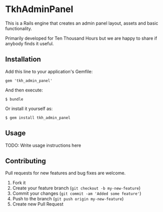# TkhAdminPanel

This is a Rails engine that creates an admin panel layout, assets and basic functionality.

Primarily developed for Ten Thousand Hours but we are happy to share if anybody finds it useful.

## Installation

Add this line to your application's Gemfile:

    gem 'tkh_admin_panel'

And then execute:

    $ bundle

Or install it yourself as:

    $ gem install tkh_admin_panel

## Usage

TODO: Write usage instructions here

## Contributing

Pull requests for new features and bug fixes are welcome.

1. Fork it
2. Create your feature branch (`git checkout -b my-new-feature`)
3. Commit your changes (`git commit -am 'Added some feature'`)
4. Push to the branch (`git push origin my-new-feature`)
5. Create new Pull Request
